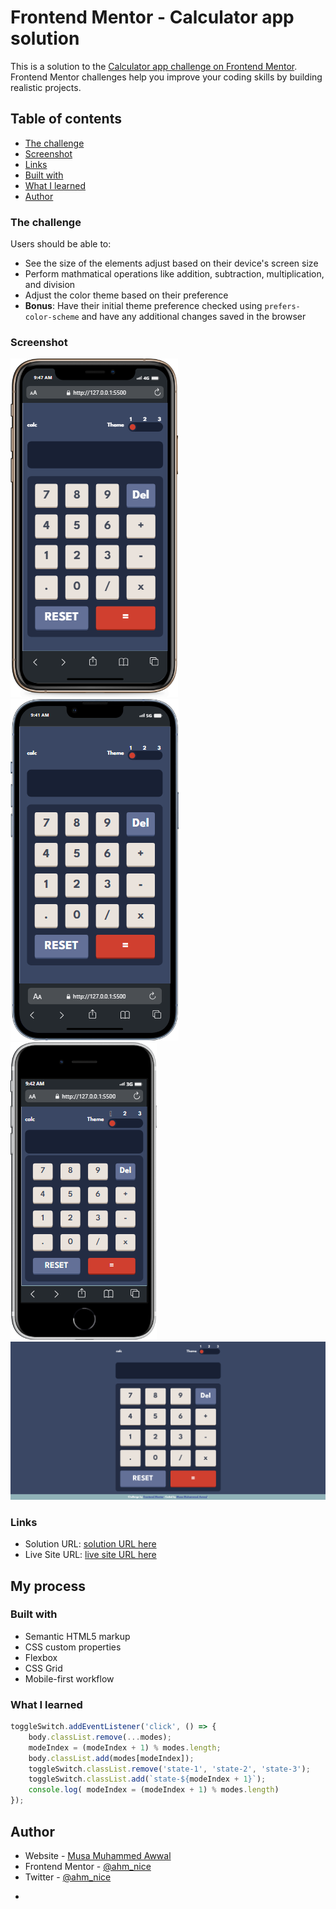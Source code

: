 # Frontend Mentor - Calculator app solution

This is a solution to the [Calculator app challenge on Frontend Mentor](https://www.frontendmentor.io/challenges/calculator-app-9lteq5N29). Frontend Mentor challenges help you improve your coding skills by building realistic projects. 

## Table of contents


  - [The challenge](#the-challenge)
  - [Screenshot](#screenshot)
  - [Links](#links)
  - [Built with](#built-with)
  - [What I learned](#what-i-learned)
- [Author](#author)




### The challenge

Users should be able to:

- See the size of the elements adjust based on their device's screen size
- Perform mathmatical operations like addition, subtraction, multiplication, and division
- Adjust the color theme based on their preference
- **Bonus**: Have their initial theme preference checked using `prefers-color-scheme` and have any additional changes saved in the browser

### Screenshot

![](images/iPhone-11-PRO-127.0.0.1.png)![](images/iPhone-13-PRO-127.0.0.1.png) ![](images/iPhone-SE-2016-127.0.0.1.png) ![](images/Screenshot%202024-05-22%20at%2009-48-35%20Frontend%20Mentor%20Calculator%20app.png)



### Links

- Solution URL: [solution URL here](https://github.com/AhmNice/Calculator)
- Live Site URL: [live site URL here](https://ahmnice.github.io/Calculator/)

## My process

### Built with

- Semantic HTML5 markup
- CSS custom properties
- Flexbox
- CSS Grid
- Mobile-first workflow




### What I learned
```js
toggleSwitch.addEventListener('click', () => {
    body.classList.remove(...modes);
    modeIndex = (modeIndex + 1) % modes.length;
    body.classList.add(modes[modeIndex]);
    toggleSwitch.classList.remove('state-1', 'state-2', 'state-3');
    toggleSwitch.classList.add(`state-${modeIndex + 1}`);
    console.log( modeIndex = (modeIndex + 1) % modes.length)
});
```
## Author

- Website - [Musa Muhammed Awwal](https://www.your-site.com)
- Frontend Mentor - [@ahm_nice](https://www.frontendmentor.io/profile/ahm_nice)
- Twitter - [@ahm_nice](https://www.twitter.com/ahm_nice)

*


